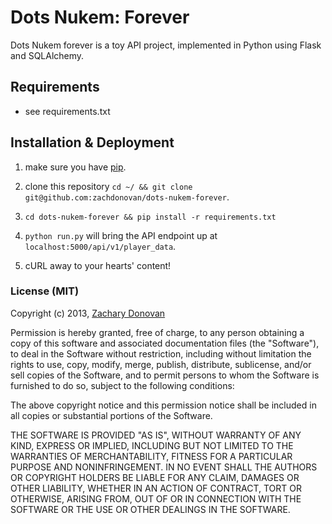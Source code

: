 # Dots Nukem: Forever

Dots Nukem forever is a toy API project, implemented in Python using Flask and SQLAlchemy.

## Requirements

  * see requirements.txt

## Installation & Deployment

 1. make sure you have [pip](https://pip.pypa.io/en/latest/installing.html). 

 2. clone this repository `cd ~/ && git clone git@github.com:zachdonovan/dots-nukem-forever`.

 3. `cd dots-nukem-forever && pip install -r requirements.txt`

 4. `python run.py` will bring the API endpoint up at `localhost:5000/api/v1/player_data`.

 5. cURL away to your hearts' content!

### License (MIT)

Copyright (c) 2013, [Zachary Donovan](github.com/zachdonovan)

Permission is hereby granted, free of charge, to any person obtaining a copy of this software and associated documentation files (the "Software"), to deal in the Software without restriction, including without limitation the rights to use, copy, modify, merge, publish, distribute, sublicense, and/or sell copies of the Software, and to permit persons to whom the Software is furnished to do so, subject to the following conditions:

The above copyright notice and this permission notice shall be included in all copies or substantial portions of the Software.

THE SOFTWARE IS PROVIDED "AS IS", WITHOUT WARRANTY OF ANY KIND, EXPRESS OR IMPLIED, INCLUDING BUT NOT LIMITED TO THE WARRANTIES OF MERCHANTABILITY, FITNESS FOR A PARTICULAR PURPOSE AND NONINFRINGEMENT. IN NO EVENT SHALL THE AUTHORS OR COPYRIGHT HOLDERS BE LIABLE FOR ANY CLAIM, DAMAGES OR OTHER LIABILITY, WHETHER IN AN ACTION OF CONTRACT, TORT OR OTHERWISE, ARISING FROM, OUT OF OR IN CONNECTION WITH THE SOFTWARE OR THE USE OR OTHER DEALINGS IN THE SOFTWARE.
